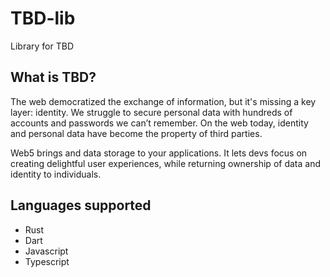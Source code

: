 # TBD-lib

Library for TBD

## What is TBD?

The web democratized the exchange of information, but it's missing a key layer: identity. We struggle to secure personal data with hundreds of accounts and passwords we can’t remember. On the web today, identity and personal data have become the property of third parties.

Web5 brings
and data storage to your applications. It lets devs focus on creating delightful user experiences, while returning ownership of data and identity to individuals.

## Languages supported

- Rust
- Dart
- Javascript
- Typescript
